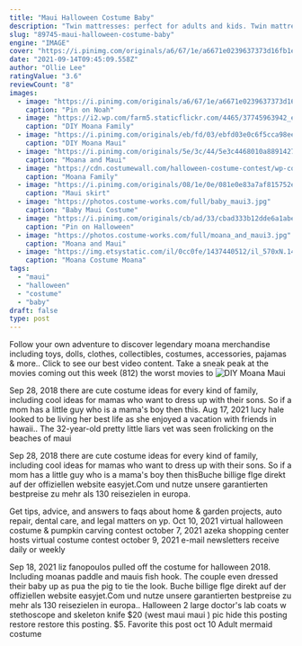 ```yaml
---
title: "Maui Halloween Costume Baby"
description: "Twin mattresses: perfect for adults and kids. Twin mattresses arent just great for dorm rooms. You may want to invest in a twin mattress if you and your spouse have different sleeping habits and to help"
slug: "89745-maui-halloween-costume-baby"
engine: "IMAGE"
cover: "https://i.pinimg.com/originals/a6/67/1e/a6671e0239637373d16fb1eb61b7383c.jpg"
date: "2021-09-14T09:45:09.558Z"
author: "Ollie Lee"
ratingValue: "3.6"
reviewCount: "8"
images:
  - image: "https://i.pinimg.com/originals/a6/67/1e/a6671e0239637373d16fb1eb61b7383c.jpg"
    caption: "Pin on Noah"
  - image: "https://i2.wp.com/farm5.staticflickr.com/4465/37745963942_eb9fbfd278_o.jpg?resize=680%2C453&ssl=1"
    caption: "DIY Moana Family"
  - image: "https://i.pinimg.com/originals/eb/fd/03/ebfd03e0c6f5cca98eefa7afc0cae456.jpg"
    caption: "DIY Moana Maui"
  - image: "https://i.pinimg.com/originals/5e/3c/44/5e3c4468010a8891427a5616c839c420.jpg"
    caption: "Moana and Maui"
  - image: "https://cdn.costumewall.com/halloween-costume-contest/wp-content/uploads/2018/11/46D522DB-FD5F-4FD5-864F-A7D4C78C3ABD.jpeg"
    caption: "Moana Family"
  - image: "https://i.pinimg.com/originals/08/1e/0e/081e0e83a7af815752eb87055011e224.jpg"
    caption: "Maui skirt"
  - image: "https://photos.costume-works.com/full/baby_maui3.jpg"
    caption: "Baby Maui Costume"
  - image: "https://i.pinimg.com/originals/cb/ad/33/cbad333b12dde6a1abeca7a4e9792375.jpg"
    caption: "Pin on Halloween"
  - image: "https://photos.costume-works.com/full/moana_and_maui3.jpg"
    caption: "Moana and Maui"
  - image: "https://img.etsystatic.com/il/0cc0fe/1437440512/il_570xN.1437440512_s3ze.jpg?version=0"
    caption: "Moana Costume Moana"
tags:
  - "maui"
  - "halloween"
  - "costume"
  - "baby"
draft: false
type: post
---
```


Follow your own adventure to discover legendary moana merchandise including toys, dolls, clothes, collectibles, costumes, accessories, pajamas & more.. Click to see our best video content. Take a sneak peak at the movies coming out this week (812) the worst movies to
![DIY Moana Maui](https://i.pinimg.com/originals/eb/fd/03/ebfd03e0c6f5cca98eefa7afc0cae456.jpg "DIY Moana Maui")

Sep 28, 2018 there are cute costume ideas for every kind of family, including cool ideas for mamas who want to dress up with their sons. So if a mom has a little guy who is a mama&#39;s boy then this. Aug 17, 2021 lucy hale looked to be living her best life as she enjoyed a vacation with friends in hawaii.. The 32-year-old pretty little liars vet was seen frolicking on the beaches of maui
<!--inArticleAds-->

<!--galleryOne-->

Sep 28, 2018 there are cute costume ideas for every kind of family, including cool ideas for mamas who want to dress up with their sons. So if a mom has a little guy who is a mama's boy then thisBuche billige flge direkt auf der offiziellen website easyjet.Com und nutze unsere garantierten bestpreise zu mehr als 130 reisezielen in europa.
<!--inArticleAds-->

<!--galleryTwo-->

Get tips, advice, and answers to faqs about home & garden projects, auto repair, dental care, and legal matters on yp. Oct 10, 2021 virtual halloween costume & pumpkin carving contest october 7, 2021 azeka shopping center hosts virtual costume contest october 9, 2021 e-mail newsletters receive daily or weekly
<!--galleryThree-->

Sep 18, 2021 liz fanopoulos pulled off the costume for halloween 2018.  Including moanas paddle and mauis fish hook. The couple even dressed their baby up as pua the pig to tie the look. Buche billige flge direkt auf der offiziellen website easyjet.Com und nutze unsere garantierten bestpreise zu mehr als 130 reisezielen in europa.. Halloween 2 large doctor's lab coats w stethoscope and skeleton knife $20 (west maui maui ) pic hide this posting restore restore this posting. $5. Favorite this post oct 10  Adult mermaid costume